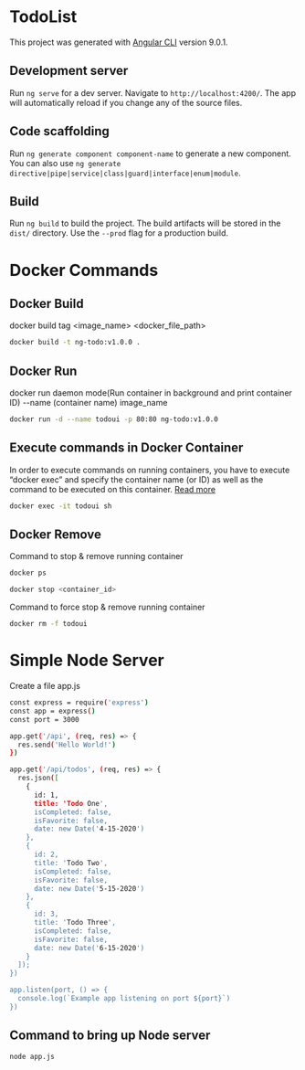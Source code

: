 # TodoList

This project was generated with [Angular CLI](https://github.com/angular/angular-cli) version 9.0.1.

## Development server

Run `ng serve` for a dev server. Navigate to `http://localhost:4200/`. The app will automatically reload if you change any of the source files.

## Code scaffolding

Run `ng generate component component-name` to generate a new component. You can also use `ng generate directive|pipe|service|class|guard|interface|enum|module`.

## Build

Run `ng build` to build the project. The build artifacts will be stored in the `dist/` directory. Use the `--prod` flag for a production build.

# Docker Commands


## Docker Build

docker build tag <image_name> <docker_file_path>

```sh
docker build -t ng-todo:v1.0.0 .
```

## Docker Run

docker run daemon mode(Run container in background and print container ID) --name (container name) image_name

```sh
docker run -d --name todoui -p 80:80 ng-todo:v1.0.0
```

## Execute commands in Docker Container

In order to execute commands on running containers, you have to execute “docker exec” and specify the container name (or ID) as well as the command to be executed on this container. [Read more](https://devconnected.com/docker-exec-command-with-examples/)

```sh
docker exec -it todoui sh
```

## Docker Remove

Command to stop & remove running container

```sh
docker ps
```

```sh
docker stop <container_id>
```

Command to force stop & remove running container

```sh
docker rm -f todoui
```

# Simple Node Server

Create a file app.js

```sh
const express = require('express')
const app = express()
const port = 3000

app.get('/api', (req, res) => {
  res.send('Hello World!')
})

app.get('/api/todos', (req, res) => {
  res.json([
    {
      id: 1,
      title: 'Todo One',
      isCompleted: false,
      isFavorite: false,
      date: new Date('4-15-2020')
    },
    {
      id: 2,
      title: 'Todo Two',
      isCompleted: false,
      isFavorite: false,
      date: new Date('5-15-2020')
    },
    {
      id: 3,
      title: 'Todo Three',
      isCompleted: false,
      isFavorite: false,
      date: new Date('6-15-2020')
    }
  ]);
})

app.listen(port, () => {
  console.log(`Example app listening on port ${port}`)
})
```

## Command to bring up Node server

```sh
node app.js
```